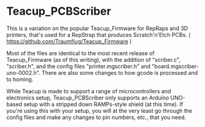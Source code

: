 # Teacup_PCBScriber

This is a variation on the popular Teacup_Firmware for RepRaps and 3D printers, that's used for a RepStrap that produces Scratch'n'Etch PCBs. ( https://github.com/Traumflug/Teacup_Firmware )

Most of the files are identical to the most recent release of Teacup_Firmware (as of this writing), with the addition of "scriber.c", "scriber.h", and the config files "printer.mgscriber.h" and "board.mgscriber-uno-0002.h". There are also some changes to how gcode is processed and to homing.

While Teacup is made to support a range of microcontrollers and electronics setup, Teacup_PCBScriber only supports an Arduino UNO-based setup with a stripped down RAMPs-style shield (at this time). If you're using this with your setup, you will at the very least go through the config files and make any changes to pin numbers, etc., that you need.
